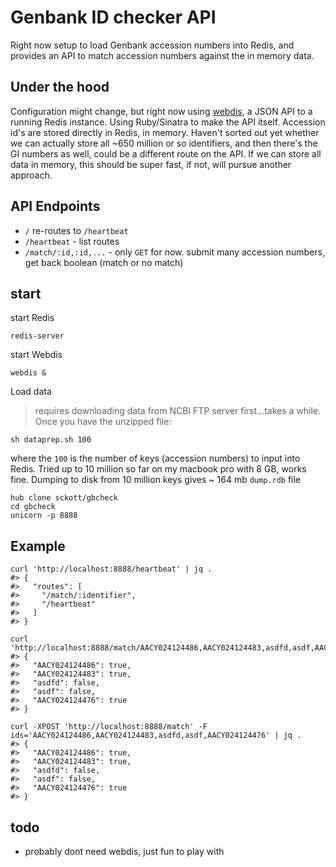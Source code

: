 Genbank ID checker API
======================

Right now setup to load Genbank accession numbers into Redis, and provides an API to match accession numbers against the in memory data.

## Under the hood

Configuration might change, but right now using [webdis](http://webd.is/), a JSON API to a running Redis instance. Using Ruby/Sinatra to make the API itself. Accession id's are stored directly in Redis, in memory. Haven't sorted out yet whether we can actually store all ~650 million or so identifiers, and then there's the GI numbers as well, could be a different route on the API. If we can store all data in memory, this should be super fast, if not, will pursue another approach.

## API Endpoints

* `/` re-routes to `/heartbeat`
* `/heartbeat` - list routes
* `/match/:id,:id,...` - only `GET` for now. submit many accession numbers, get back boolean (match or no match)

## start

start Redis

```
redis-server
```

start Webdis

```
webdis &
```

Load data

> requires downloading data from NCBI FTP server first...takes a while. Once you have the unzipped file:

```
sh dataprep.sh 100
```

where the `100` is the number of keys (accession numbers) to input into Redis. Tried up to 10 million so far on my macbook pro with 8 GB, works fine. Dumping to disk from 10 million keys gives ~ 164 mb `dump.rdb` file

```
hub clone sckott/gbcheck
cd gbcheck
unicorn -p 8888
```

## Example

```
curl 'http://localhost:8888/heartbeat' | jq .
#> {
#>   "routes": [
#>     "/match/:identifier",
#>     "/heartbeat"
#>   ]
#> }
```

```
curl 'http://localhost:8888/match/AACY024124486,AACY024124483,asdfd,asdf,AACY024124476'
#> {
#>   "AACY024124486": true,
#>   "AACY024124483": true,
#>   "asdfd": false,
#>   "asdf": false,
#>   "AACY024124476": true
#> }
```

```
curl -XPOST 'http://localhost:8888/match' -F ids='AACY024124486,AACY024124483,asdfd,asdf,AACY024124476' | jq .
#> {
#>   "AACY024124486": true,
#>   "AACY024124483": true,
#>   "asdfd": false,
#>   "asdf": false,
#>   "AACY024124476": true
#> }
```

## todo

* probably dont need webdis, just fun to play with
